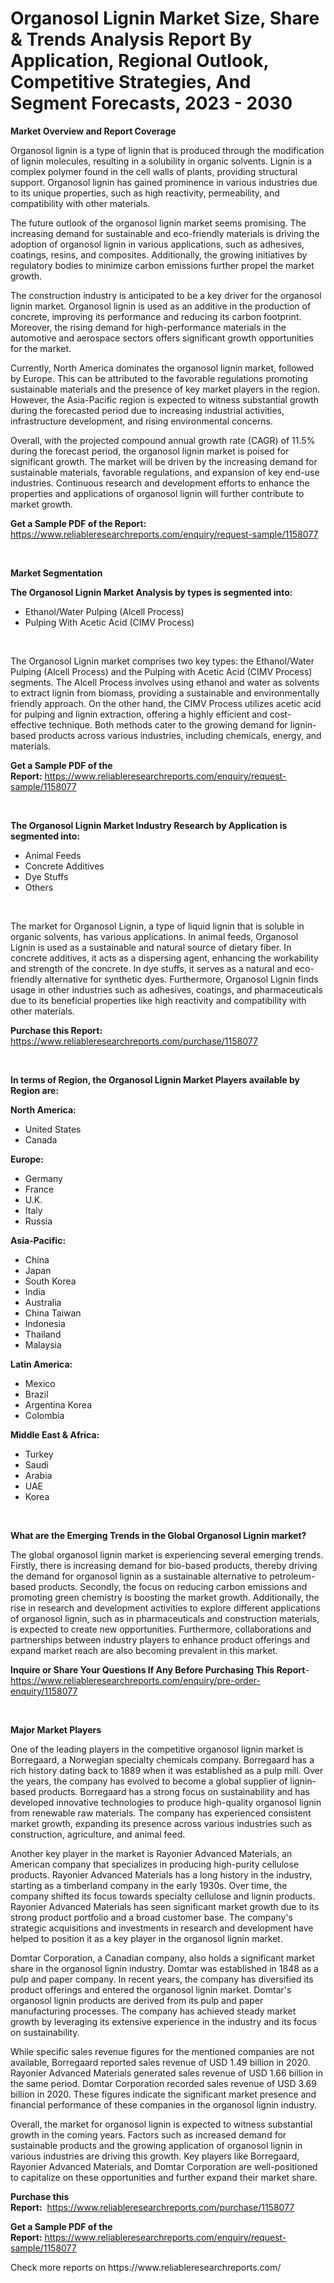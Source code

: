 <p><h1>Organosol Lignin Market Size, Share & Trends Analysis Report By Application, Regional Outlook, Competitive Strategies, And Segment Forecasts, 2023 - 2030</h1></p><p><strong>Market Overview and Report Coverage</strong></p>
<p><p>Organosol lignin is a type of lignin that is produced through the modification of lignin molecules, resulting in a solubility in organic solvents. Lignin is a complex polymer found in the cell walls of plants, providing structural support. Organosol lignin has gained prominence in various industries due to its unique properties, such as high reactivity, permeability, and compatibility with other materials.</p><p>The future outlook of the organosol lignin market seems promising. The increasing demand for sustainable and eco-friendly materials is driving the adoption of organosol lignin in various applications, such as adhesives, coatings, resins, and composites. Additionally, the growing initiatives by regulatory bodies to minimize carbon emissions further propel the market growth.</p><p>The construction industry is anticipated to be a key driver for the organosol lignin market. Organosol lignin is used as an additive in the production of concrete, improving its performance and reducing its carbon footprint. Moreover, the rising demand for high-performance materials in the automotive and aerospace sectors offers significant growth opportunities for the market.</p><p>Currently, North America dominates the organosol lignin market, followed by Europe. This can be attributed to the favorable regulations promoting sustainable materials and the presence of key market players in the region. However, the Asia-Pacific region is expected to witness substantial growth during the forecasted period due to increasing industrial activities, infrastructure development, and rising environmental concerns.</p><p>Overall, with the projected compound annual growth rate (CAGR) of 11.5% during the forecast period, the organosol lignin market is poised for significant growth. The market will be driven by the increasing demand for sustainable materials, favorable regulations, and expansion of key end-use industries. Continuous research and development efforts to enhance the properties and applications of organosol lignin will further contribute to market growth.</p></p>
<p><strong>Get a Sample PDF of the Report:</strong> <a href="https://www.reliableresearchreports.com/enquiry/request-sample/1158077">https://www.reliableresearchreports.com/enquiry/request-sample/1158077</a></p>
<p>&nbsp;</p>
<p><strong>Market Segmentation</strong></p>
<p><strong>The Organosol Lignin Market Analysis by types is segmented into:</strong></p>
<p><ul><li>Ethanol/Water Pulping (Alcell Process)</li><li>Pulping With Acetic Acid (CIMV Process)</li></ul></p>
<p>&nbsp;</p>
<p><p>The Organosol Lignin market comprises two key types: the Ethanol/Water Pulping (Alcell Process) and the Pulping with Acetic Acid (CIMV Process) segments. The Alcell Process involves using ethanol and water as solvents to extract lignin from biomass, providing a sustainable and environmentally friendly approach. On the other hand, the CIMV Process utilizes acetic acid for pulping and lignin extraction, offering a highly efficient and cost-effective technique. Both methods cater to the growing demand for lignin-based products across various industries, including chemicals, energy, and materials.</p></p>
<p><strong>Get a Sample PDF of the Report:</strong>&nbsp;<a href="https://www.reliableresearchreports.com/enquiry/request-sample/1158077">https://www.reliableresearchreports.com/enquiry/request-sample/1158077</a></p>
<p>&nbsp;</p>
<p><strong>The Organosol Lignin Market Industry Research by Application is segmented into:</strong></p>
<p><ul><li>Animal Feeds</li><li>Concrete Additives</li><li>Dye Stuffs</li><li>Others</li></ul></p>
<p>&nbsp;</p>
<p><p>The market for Organosol Lignin, a type of liquid lignin that is soluble in organic solvents, has various applications. In animal feeds, Organosol Lignin is used as a sustainable and natural source of dietary fiber. In concrete additives, it acts as a dispersing agent, enhancing the workability and strength of the concrete. In dye stuffs, it serves as a natural and eco-friendly alternative for synthetic dyes. Furthermore, Organosol Lignin finds usage in other industries such as adhesives, coatings, and pharmaceuticals due to its beneficial properties like high reactivity and compatibility with other materials.</p></p>
<p><strong>Purchase this Report:</strong>&nbsp; <a href="https://www.reliableresearchreports.com/purchase/1158077">https://www.reliableresearchreports.com/purchase/1158077</a></p>
<p>&nbsp;</p>
<p><strong>In terms of Region, the Organosol Lignin Market Players available by Region are:</strong></p>
<p>
    <p> <strong> North America: </strong>
        <ul>
            <li>United States</li>
            <li>Canada</li>
        </ul>
        </p> 
    <p> <strong> Europe: </strong>
        <ul>
            <li>Germany</li>
            <li>France</li>
            <li>U.K.</li>
            <li>Italy</li>
            <li>Russia</li>
        </ul>
        </p> 
    <p> <strong> Asia-Pacific: </strong>
        <ul>
            <li>China</li>
            <li>Japan</li>
            <li>South Korea</li>
            <li>India</li>
            <li>Australia</li>
            <li>China Taiwan</li>
            <li>Indonesia</li>
            <li>Thailand</li>
            <li>Malaysia</li>
        </ul>
        </p> 
    <p> <strong> Latin America: </strong>
        <ul>
            <li>Mexico</li>
            <li>Brazil</li>
            <li>Argentina Korea</li>
            <li>Colombia</li>
        </ul>
        </p> 
    <p> <strong> Middle East & Africa: </strong>
        <ul>
            <li>Turkey</li>
            <li>Saudi</li>
            <li>Arabia</li>
            <li>UAE</li>
            <li>Korea</li>
        </ul>
    </p>
    </p>
<p>&nbsp;</p>
<p><strong>What are the Emerging Trends in the Global Organosol Lignin market?</strong></p>
<p><p>The global organosol lignin market is experiencing several emerging trends. Firstly, there is increasing demand for bio-based products, thereby driving the demand for organosol lignin as a sustainable alternative to petroleum-based products. Secondly, the focus on reducing carbon emissions and promoting green chemistry is boosting the market growth. Additionally, the rise in research and development activities to explore different applications of organosol lignin, such as in pharmaceuticals and construction materials, is expected to create new opportunities. Furthermore, collaborations and partnerships between industry players to enhance product offerings and expand market reach are also becoming prevalent in this market.</p></p>
<p><strong>Inquire or Share Your Questions If Any Before Purchasing This Report</strong>- <a href="https://www.reliableresearchreports.com/enquiry/pre-order-enquiry/1158077">https://www.reliableresearchreports.com/enquiry/pre-order-enquiry/1158077</a></p>
<p>&nbsp;</p>
<p><strong>Major Market Players</strong></p>
<p><p>One of the leading players in the competitive organosol lignin market is Borregaard, a Norwegian specialty chemicals company. Borregaard has a rich history dating back to 1889 when it was established as a pulp mill. Over the years, the company has evolved to become a global supplier of lignin-based products. Borregaard has a strong focus on sustainability and has developed innovative technologies to produce high-quality organosol lignin from renewable raw materials. The company has experienced consistent market growth, expanding its presence across various industries such as construction, agriculture, and animal feed.</p><p>Another key player in the market is Rayonier Advanced Materials, an American company that specializes in producing high-purity cellulose products. Rayonier Advanced Materials has a long history in the industry, starting as a timberland company in the early 1930s. Over time, the company shifted its focus towards specialty cellulose and lignin products. Rayonier Advanced Materials has seen significant market growth due to its strong product portfolio and a broad customer base. The company's strategic acquisitions and investments in research and development have helped to position it as a key player in the organosol lignin market.</p><p>Domtar Corporation, a Canadian company, also holds a significant market share in the organosol lignin industry. Domtar was established in 1848 as a pulp and paper company. In recent years, the company has diversified its product offerings and entered the organosol lignin market. Domtar's organosol lignin products are derived from its pulp and paper manufacturing processes. The company has achieved steady market growth by leveraging its extensive experience in the industry and its focus on sustainability.</p><p>While specific sales revenue figures for the mentioned companies are not available, Borregaard reported sales revenue of USD 1.49 billion in 2020. Rayonier Advanced Materials generated sales revenue of USD 1.66 billion in the same period. Domtar Corporation recorded sales revenue of USD 3.69 billion in 2020. These figures indicate the significant market presence and financial performance of these companies in the organosol lignin industry.</p><p>Overall, the market for organosol lignin is expected to witness substantial growth in the coming years. Factors such as increased demand for sustainable products and the growing application of organosol lignin in various industries are driving this growth. Key players like Borregaard, Rayonier Advanced Materials, and Domtar Corporation are well-positioned to capitalize on these opportunities and further expand their market share.</p></p>
<p><strong>Purchase this Report:</strong>&nbsp;&nbsp;<a href="https://www.reliableresearchreports.com/purchase/1158077">https://www.reliableresearchreports.com/purchase/1158077</a></p>
<p></p>
<p><strong>Get a Sample PDF of the Report:</strong>&nbsp;<a href="https://www.reliableresearchreports.com/enquiry/request-sample/1158077">https://www.reliableresearchreports.com/enquiry/request-sample/1158077</a></p>
<p>Check more reports on https://www.reliableresearchreports.com/</p>